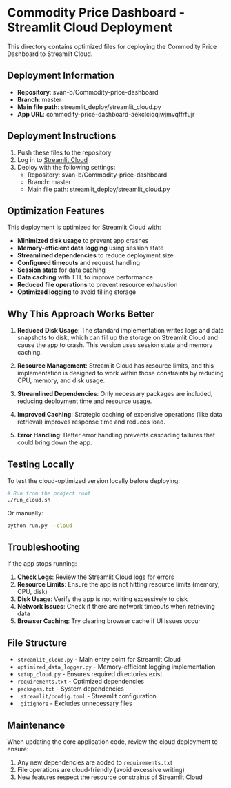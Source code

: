 # Commodity Price Dashboard - Streamlit Cloud Deployment

This directory contains optimized files for deploying the Commodity Price Dashboard to Streamlit Cloud.

## Deployment Information

- **Repository**: svan-b/Commodity-price-dashboard
- **Branch**: master
- **Main file path**: streamlit_deploy/streamlit_cloud.py
- **App URL**: commodity-price-dashboard-aekclciqqiwjmvqffrfujr

## Deployment Instructions

1. Push these files to the repository
2. Log in to [Streamlit Cloud](https://streamlit.io/cloud)
3. Deploy with the following settings:
   - Repository: svan-b/Commodity-price-dashboard
   - Branch: master
   - Main file path: streamlit_deploy/streamlit_cloud.py

## Optimization Features

This deployment is optimized for Streamlit Cloud with:

- **Minimized disk usage** to prevent app crashes
- **Memory-efficient data logging** using session state
- **Streamlined dependencies** to reduce deployment size
- **Configured timeouts** and request handling
- **Session state** for data caching
- **Data caching** with TTL to improve performance
- **Reduced file operations** to prevent resource exhaustion
- **Optimized logging** to avoid filling storage

## Why This Approach Works Better

1. **Reduced Disk Usage**: The standard implementation writes logs and data snapshots to disk, which can fill up the storage on Streamlit Cloud and cause the app to crash. This version uses session state and memory caching.

2. **Resource Management**: Streamlit Cloud has resource limits, and this implementation is designed to work within those constraints by reducing CPU, memory, and disk usage.

3. **Streamlined Dependencies**: Only necessary packages are included, reducing deployment time and resource usage.

4. **Improved Caching**: Strategic caching of expensive operations (like data retrieval) improves response time and reduces load.

5. **Error Handling**: Better error handling prevents cascading failures that could bring down the app.

## Testing Locally

To test the cloud-optimized version locally before deploying:

```bash
# Run from the project root
./run_cloud.sh
```

Or manually:

```bash
python run.py --cloud
```

## Troubleshooting

If the app stops running:

1. **Check Logs**: Review the Streamlit Cloud logs for errors
2. **Resource Limits**: Ensure the app is not hitting resource limits (memory, CPU, disk)
3. **Disk Usage**: Verify the app is not writing excessively to disk
4. **Network Issues**: Check if there are network timeouts when retrieving data
5. **Browser Caching**: Try clearing browser cache if UI issues occur

## File Structure

- `streamlit_cloud.py` - Main entry point for Streamlit Cloud
- `optimized_data_logger.py` - Memory-efficient logging implementation
- `setup_cloud.py` - Ensures required directories exist
- `requirements.txt` - Optimized dependencies
- `packages.txt` - System dependencies
- `.streamlit/config.toml` - Streamlit configuration
- `.gitignore` - Excludes unnecessary files

## Maintenance

When updating the core application code, review the cloud deployment to ensure:

1. Any new dependencies are added to `requirements.txt`
2. File operations are cloud-friendly (avoid excessive writing)
3. New features respect the resource constraints of Streamlit Cloud